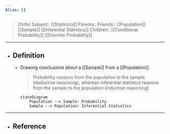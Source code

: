 ```yaml
---
Alias: []
---
```

> [!Info]
> Subject:: [[Statistics]]
> Parents:: 
> Friends:: [[Population]] [[Sample]] [[Inferential Statistics]] 
> Children:: [[Conditional Probability]] [[Discrete Probability]]
---
- ## Definition
	- Drawing conclusions about a [[Sample]] from a [[Population]].
	  > Probability reasons from the population to the sample (deductive reasoning), whereas inferential statistics reasons from the sample to the population (inductive reasoning)
	  ```mermaid
	  stateDiagram
	      Population --> Sample: Probability
	      Sample --> Population: Inferential Statistics
      ```
	
---
- ## Reference